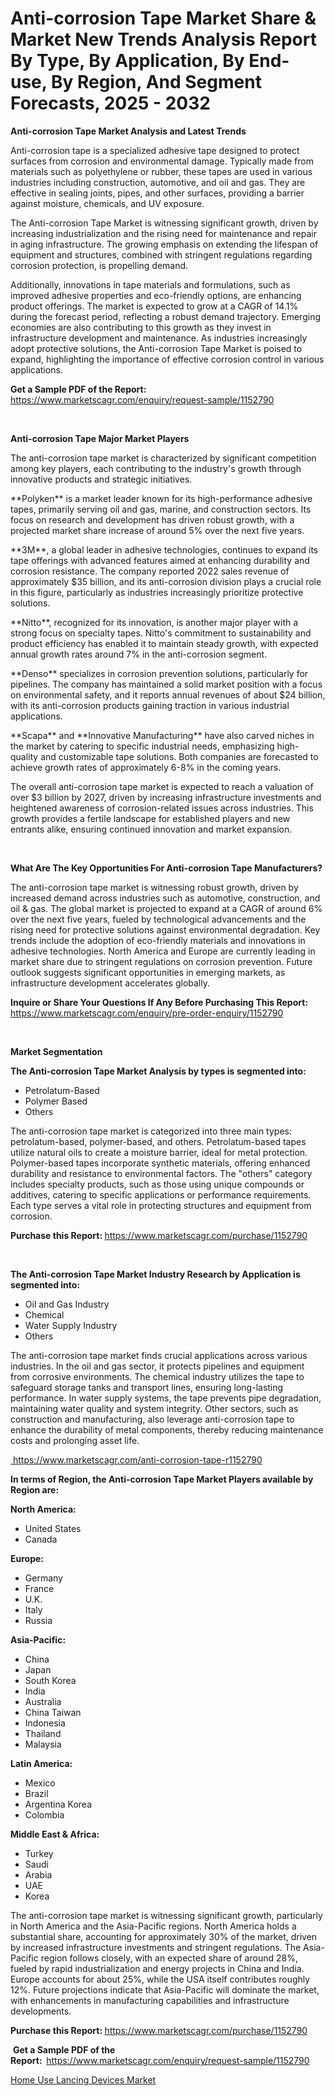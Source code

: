 <p><h1>Anti-corrosion Tape Market Share & Market New Trends Analysis Report By Type, By Application, By End-use, By Region, And Segment Forecasts, 2025 - 2032</h1></p><p><strong>Anti-corrosion Tape Market Analysis and Latest Trends</strong></p>
<p><p>Anti-corrosion tape is a specialized adhesive tape designed to protect surfaces from corrosion and environmental damage. Typically made from materials such as polyethylene or rubber, these tapes are used in various industries including construction, automotive, and oil and gas. They are effective in sealing joints, pipes, and other surfaces, providing a barrier against moisture, chemicals, and UV exposure.</p><p>The Anti-corrosion Tape Market is witnessing significant growth, driven by increasing industrialization and the rising need for maintenance and repair in aging infrastructure. The growing emphasis on extending the lifespan of equipment and structures, combined with stringent regulations regarding corrosion protection, is propelling demand. </p><p>Additionally, innovations in tape materials and formulations, such as improved adhesive properties and eco-friendly options, are enhancing product offerings. The market is expected to grow at a CAGR of 14.1% during the forecast period, reflecting a robust demand trajectory. Emerging economies are also contributing to this growth as they invest in infrastructure development and maintenance. As industries increasingly adopt protective solutions, the Anti-corrosion Tape Market is poised to expand, highlighting the importance of effective corrosion control in various applications.</p></p>
<p><strong>Get a Sample PDF of the Report:&nbsp;</strong> <a href="https://www.marketscagr.com/enquiry/request-sample/1152790?utm_campaign=1868&utm_medium=2&utm_source=Github&utm_content=ia&utm_term=22032025&utm_id=anti-corrosion-tape">https://www.marketscagr.com/enquiry/request-sample/1152790</a></p>
<p>&nbsp;</p>
<p><strong>Anti-corrosion Tape Major Market Players</strong></p>
<p><p>The anti-corrosion tape market is characterized by significant competition among key players, each contributing to the industry's growth through innovative products and strategic initiatives. </p><p>**Polyken** is a market leader known for its high-performance adhesive tapes, primarily serving oil and gas, marine, and construction sectors. Its focus on research and development has driven robust growth, with a projected market share increase of around 5% over the next five years.</p><p>**3M**, a global leader in adhesive technologies, continues to expand its tape offerings with advanced features aimed at enhancing durability and corrosion resistance. The company reported 2022 sales revenue of approximately $35 billion, and its anti-corrosion division plays a crucial role in this figure, particularly as industries increasingly prioritize protective solutions.</p><p>**Nitto**, recognized for its innovation, is another major player with a strong focus on specialty tapes. Nitto's commitment to sustainability and product efficiency has enabled it to maintain steady growth, with expected annual growth rates around 7% in the anti-corrosion segment.</p><p>**Denso** specializes in corrosion prevention solutions, particularly for pipelines. The company has maintained a solid market position with a focus on environmental safety, and it reports annual revenues of about $24 billion, with its anti-corrosion products gaining traction in various industrial applications.</p><p>**Scapa** and **Innovative Manufacturing** have also carved niches in the market by catering to specific industrial needs, emphasizing high-quality and customizable tape solutions. Both companies are forecasted to achieve growth rates of approximately 6-8% in the coming years.</p><p>The overall anti-corrosion tape market is expected to reach a valuation of over $3 billion by 2027, driven by increasing infrastructure investments and heightened awareness of corrosion-related issues across industries. This growth provides a fertile landscape for established players and new entrants alike, ensuring continued innovation and market expansion.</p></p>
<p>&nbsp;</p>
<p><strong>What Are The Key Opportunities For Anti-corrosion Tape Manufacturers?</strong></p>
<p><p>The anti-corrosion tape market is witnessing robust growth, driven by increased demand across industries such as automotive, construction, and oil & gas. The global market is projected to expand at a CAGR of around 6% over the next five years, fueled by technological advancements and the rising need for protective solutions against environmental degradation. Key trends include the adoption of eco-friendly materials and innovations in adhesive technologies. North America and Europe are currently leading in market share due to stringent regulations on corrosion prevention. Future outlook suggests significant opportunities in emerging markets, as infrastructure development accelerates globally.</p></p>
<p><strong>Inquire or Share Your Questions If Any Before Purchasing This Report:</strong> <a href="https://www.marketscagr.com/enquiry/pre-order-enquiry/1152790?utm_campaign=1868&utm_medium=2&utm_source=Github&utm_content=ia&utm_term=22032025&utm_id=anti-corrosion-tape">https://www.marketscagr.com/enquiry/pre-order-enquiry/1152790</a></p>
<p>&nbsp;</p>
<p><strong>Market Segmentation</strong></p>
<p><strong>The Anti-corrosion Tape Market Analysis by types is segmented into:</strong></p>
<p><ul><li>Petrolatum-Based</li><li>Polymer Based</li><li>Others</li></ul></p>
<p><p>The anti-corrosion tape market is categorized into three main types: petrolatum-based, polymer-based, and others. Petrolatum-based tapes utilize natural oils to create a moisture barrier, ideal for metal protection. Polymer-based tapes incorporate synthetic materials, offering enhanced durability and resistance to environmental factors. The "others" category includes specialty products, such as those using unique compounds or additives, catering to specific applications or performance requirements. Each type serves a vital role in protecting structures and equipment from corrosion.</p></p>
<p><strong>Purchase this Report:&nbsp;</strong><a href="https://www.marketscagr.com/purchase/1152790?utm_campaign=1868&utm_medium=2&utm_source=Github&utm_content=ia&utm_term=22032025&utm_id=anti-corrosion-tape">https://www.marketscagr.com/purchase/1152790</a></p>
<p>&nbsp;</p>
<p><strong>The Anti-corrosion Tape Market Industry Research by Application is segmented into:</strong></p>
<p><ul><li>Oil and Gas Industry</li><li>Chemical</li><li>Water Supply Industry</li><li>Others</li></ul></p>
<p><p>The anti-corrosion tape market finds crucial applications across various industries. In the oil and gas sector, it protects pipelines and equipment from corrosive environments. The chemical industry utilizes the tape to safeguard storage tanks and transport lines, ensuring long-lasting performance. In water supply systems, the tape prevents pipe degradation, maintaining water quality and system integrity. Other sectors, such as construction and manufacturing, also leverage anti-corrosion tape to enhance the durability of metal components, thereby reducing maintenance costs and prolonging asset life.</p></p>
<p><a href="https://www.marketscagr.com/anti-corrosion-tape-r1152790?utm_campaign=1868&utm_medium=2&utm_source=Github&utm_content=ia&utm_term=22032025&utm_id=anti-corrosion-tape">&nbsp;https://www.marketscagr.com/anti-corrosion-tape-r1152790</a></p>
<p><strong>In terms of Region, the Anti-corrosion Tape Market Players available by Region are:</strong></p>
<p>
    <p> <strong> North America: </strong>
        <ul>
            <li>United States</li>
            <li>Canada</li>
        </ul>
        </p> 
    <p> <strong> Europe: </strong>
        <ul>
            <li>Germany</li>
            <li>France</li>
            <li>U.K.</li>
            <li>Italy</li>
            <li>Russia</li>
        </ul>
        </p> 
    <p> <strong> Asia-Pacific: </strong>
        <ul>
            <li>China</li>
            <li>Japan</li>
            <li>South Korea</li>
            <li>India</li>
            <li>Australia</li>
            <li>China Taiwan</li>
            <li>Indonesia</li>
            <li>Thailand</li>
            <li>Malaysia</li>
        </ul>
        </p> 
    <p> <strong> Latin America: </strong>
        <ul>
            <li>Mexico</li>
            <li>Brazil</li>
            <li>Argentina Korea</li>
            <li>Colombia</li>
        </ul>
        </p> 
    <p> <strong> Middle East & Africa: </strong>
        <ul>
            <li>Turkey</li>
            <li>Saudi</li>
            <li>Arabia</li>
            <li>UAE</li>
            <li>Korea</li>
        </ul>
    </p>
    </p>
<p><p>The anti-corrosion tape market is witnessing significant growth, particularly in North America and the Asia-Pacific regions. North America holds a substantial share, accounting for approximately 30% of the market, driven by increased infrastructure investments and stringent regulations. The Asia-Pacific region follows closely, with an expected share of around 28%, fueled by rapid industrialization and energy projects in China and India. Europe accounts for about 25%, while the USA itself contributes roughly 12%. Future projections indicate that Asia-Pacific will dominate the market, with enhancements in manufacturing capabilities and infrastructure developments.</p></p>
<p><strong>Purchase this Report: </strong><a href="https://www.marketscagr.com/purchase/1152790?utm_campaign=1868&utm_medium=2&utm_source=Github&utm_content=ia&utm_term=22032025&utm_id=anti-corrosion-tape">https://www.marketscagr.com/purchase/1152790</a></p>
<p>&nbsp;<strong>Get a Sample PDF of the Report:&nbsp;&nbsp;</strong><a href="https://www.marketscagr.com/enquiry/request-sample/1152790?utm_campaign=1868&utm_medium=2&utm_source=Github&utm_content=ia&utm_term=22032025&utm_id=anti-corrosion-tape">https://www.marketscagr.com/enquiry/request-sample/1152790</a></p>
<p><strong></strong></p>
<p><p><a href="https://github.com/Krish2023na/Market-Research-Report-List-7/blob/main/home-use-lancing-devices-market.md?utm_campaign=1868&utm_medium=2&utm_source=Github&utm_content=ia&utm_term=22032025&utm_id=anti-corrosion-tape">Home Use Lancing Devices Market</a></p></p>